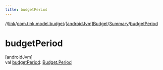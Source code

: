 ```yaml
---
title: budgetPeriod
---
```

//[link](../../../../index.html)/[com.tink.model.budget](../../index.html)/[[androidJvm]Budget](../index.html)/[Summary](index.html)/[budgetPeriod](budget-period.html)



# budgetPeriod



[androidJvm]\
val [budgetPeriod](budget-period.html): [Budget.Period](../-period/index.html)




